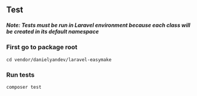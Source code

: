 ## Test

##### Note: Tests must be run in Laravel environment because each class will be created in its default namespace

### First go to package root
```
cd vendor/danielyandev/laravel-easymake
```

### Run tests
```
composer test
```
